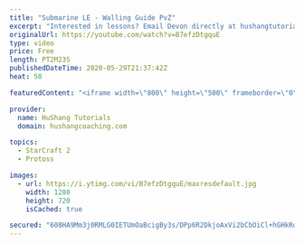 ```yaml
---
title: "Submarine LE - Walling Guide PvZ"
excerpt: "Interested in lessons? Email Devon directly at hushangtutorials@outlook.com ------------------------------------------------------------------------------------------------------- Want to support HuShang Tutorials directly? Patreon is a website where you can contribute a monthly donation that will help"
originalUrl: https://youtube.com/watch?v=B7efzDtgquE
type: video
price: Free
length: PT2M23S
publishedDateTime: 2020-05-29T21:37:42Z
heat: 50

featuredContent: "<iframe width=\"800\" height=\"500\" frameborder=\"0\" src=\"https://www.youtube.com/embed/B7efzDtgquE\" allow=\"accelerometer; autoplay; encrypted-media; gyroscope; picture-in-picture\" allowfullscreen></iframe>"

provider:
  name: HuShang Tutorials
  domain: hushangcoaching.com

topics:
  - StarCraft 2
  - Protoss

images:
  - url: https://i.ytimg.com/vi/B7efzDtgquE/maxresdefault.jpg
    width: 1280
    height: 720
    isCached: true

secured: "608HA9Mm3j0RMLG0IETUmOaBcigBy3s/DPp6R2DkjoAxVi2bCbOiCl+hGHkRqwNBcGAihZ2UgE3V2JbzH3bIjJsGUmpc0FM3Bk6HiAHDsRfpqjx+5aD1Vy8LrHMw4UoHgfPC/gUefwF94Jgr1nmATDZBQpCcbwxAcnhVSOD/5/sD2zol9kL1HTrvzG2RljxcTNJJ2E7AB7ZUjaXG197funjXKWyCYQPXZTnz4+mSE6S3MTnP0xrFd+8slacyWJ9AOefqcBLV2mhiHrtOAc9+gUnlcykV7XzpsSFsmc0jU2idMcCv8jmqaA5MDzvtGzRwBlX58MexXsn9N4Dy4tmYomakR2QKJHw/DfcTXSagC2uoFSGWBWLbk8SB4YB1L/y85HtmsgGhm2Vs6K002f7WbPMZYSsL7BcFzt7zPg4tSdI=;CuaS/qM0Ial9AZ3GREH1zA=="
---
```


